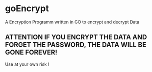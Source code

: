 # goEncrypt

A Encryption Programm written in GO to encrypt and decrypt Data 

## ATTENTION IF YOU ENCRYPT THE DATA AND FORGET THE PASSWORD, THE DATA WILL BE GONE FOREVER!
Use at your own risk !
